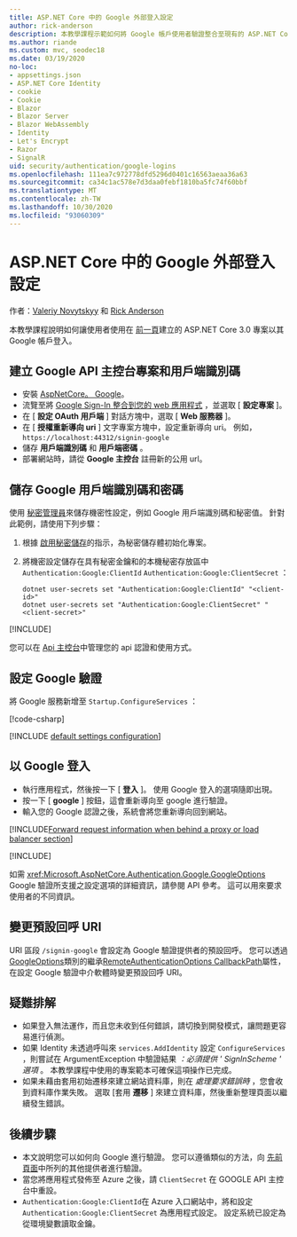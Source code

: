 ```yaml
---
title: ASP.NET Core 中的 Google 外部登入設定
author: rick-anderson
description: 本教學課程示範如何將 Google 帳戶使用者驗證整合至現有的 ASP.NET Core 應用程式。
ms.author: riande
ms.custom: mvc, seodec18
ms.date: 03/19/2020
no-loc:
- appsettings.json
- ASP.NET Core Identity
- cookie
- Cookie
- Blazor
- Blazor Server
- Blazor WebAssembly
- Identity
- Let's Encrypt
- Razor
- SignalR
uid: security/authentication/google-logins
ms.openlocfilehash: 111ea7c972778dfd5296d0401c16563aeaa36a63
ms.sourcegitcommit: ca34c1ac578e7d3daa0febf1810ba5fc74f60bbf
ms.translationtype: MT
ms.contentlocale: zh-TW
ms.lasthandoff: 10/30/2020
ms.locfileid: "93060309"
---
```

# <a name="google-external-login-setup-in-aspnet-core"></a>ASP.NET Core 中的 Google 外部登入設定

作者：[Valeriy Novytskyy](https://github.com/01binary) 和 [Rick Anderson](https://twitter.com/RickAndMSFT)

本教學課程說明如何讓使用者使用在 [前一頁](xref:security/authentication/social/index)建立的 ASP.NET Core 3.0 專案以其 Google 帳戶登入。

## <a name="create-a-google-api-console-project-and-client-id"></a>建立 Google API 主控台專案和用戶端識別碼

* 安裝 [AspNetCore。 Google](https://www.nuget.org/packages/Microsoft.AspNetCore.Authentication.Google)。
* 流覽至將 [Google Sign-In 整合到您的 web 應用程式](https://developers.google.com/identity/sign-in/web/sign-in) ，並選取 [ **設定專案** ]。
* 在 [ **設定 OAuth 用戶端** ] 對話方塊中，選取 [ **Web 服務器** ]。
* 在 [ **授權重新導向 uri** ] 文字專案方塊中，設定重新導向 uri。 例如， `https://localhost:44312/signin-google`
* 儲存 **用戶端識別碼** 和 **用戶端密碼** 。
* 部署網站時，請從 **Google 主控台** 註冊新的公用 url。

## <a name="store-the-google-client-id-and-secret"></a>儲存 Google 用戶端識別碼和密碼

使用 [秘密管理員](xref:security/app-secrets)來儲存機密性設定，例如 Google 用戶端識別碼和秘密值。 針對此範例，請使用下列步驟：

1. 根據 [啟用秘密儲存](xref:security/app-secrets#enable-secret-storage)的指示，為秘密儲存體初始化專案。
1. 將機密設定儲存在具有秘密金鑰和的本機秘密存放區中 `Authentication:Google:ClientId` `Authentication:Google:ClientSecret` ：

    ```dotnetcli
    dotnet user-secrets set "Authentication:Google:ClientId" "<client-id>"
    dotnet user-secrets set "Authentication:Google:ClientSecret" "<client-secret>"
    ```

[!INCLUDE[](~/includes/environmentVarableColon.md)]

您可以在 [Api 主控台](https://console.developers.google.com/apis/dashboard)中管理您的 api 認證和使用方式。

## <a name="configure-google-authentication"></a>設定 Google 驗證

將 Google 服務新增至 `Startup.ConfigureServices` ：

[!code-csharp[](~/security/authentication/social/social-code/3.x/StartupGoogle3x.cs?highlight=11-19)]

[!INCLUDE [default settings configuration](includes/default-settings2-2.md)]

## <a name="sign-in-with-google"></a>以 Google 登入

* 執行應用程式，然後按一下 [ **登入** ]。 使用 Google 登入的選項隨即出現。
* 按一下 [ **google** ] 按鈕，這會重新導向至 google 進行驗證。
* 輸入您的 Google 認證之後，系統會將您重新導向回到網站。

[!INCLUDE[Forward request information when behind a proxy or load balancer section](includes/forwarded-headers-middleware.md)]

[!INCLUDE[](includes/chain-auth-providers.md)]

如需 <xref:Microsoft.AspNetCore.Authentication.Google.GoogleOptions> Google 驗證所支援之設定選項的詳細資訊，請參閱 API 參考。 這可以用來要求使用者的不同資訊。

## <a name="change-the-default-callback-uri"></a>變更預設回呼 URI

URI 區段 `/signin-google` 會設定為 Google 驗證提供者的預設回呼。 您可以透過[GoogleOptions](/dotnet/api/microsoft.aspnetcore.authentication.google.googleoptions)類別的繼承[RemoteAuthenticationOptions CallbackPath](/dotnet/api/microsoft.aspnetcore.authentication.remoteauthenticationoptions.callbackpath)屬性，在設定 Google 驗證中介軟體時變更預設回呼 URI。

## <a name="troubleshooting"></a>疑難排解

* 如果登入無法運作，而且您未收到任何錯誤，請切換到開發模式，讓問題更容易進行偵測。
* 如果 Identity 未透過呼叫來 `services.AddIdentity` 設定 `ConfigureServices` ，則嘗試在 ArgumentException 中驗證結果 *：必須提供 ' SignInScheme ' 選項* 。 本教學課程中使用的專案範本可確保這項操作已完成。
* 如果未藉由套用初始遷移來建立網站資料庫，則在 *處理要求錯誤時* ，您會收到資料庫作業失敗。 選取 [套用 **遷移** ] 來建立資料庫，然後重新整理頁面以繼續發生錯誤。

## <a name="next-steps"></a>後續步驟

* 本文說明您可以如何向 Google 進行驗證。 您可以遵循類似的方法，向 [先前頁面](xref:security/authentication/social/index)中所列的其他提供者進行驗證。
* 當您將應用程式發佈至 Azure 之後，請 `ClientSecret` 在 GOOGLE API 主控台中重設。
* `Authentication:Google:ClientId`在 Azure 入口網站中，將和設定 `Authentication:Google:ClientSecret` 為應用程式設定。 設定系統已設定為從環境變數讀取金鑰。
